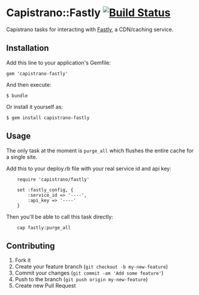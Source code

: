 # Capistrano::Fastly [![Build Status](https://travis-ci.org/articulate/capistrano-fastly.png?branch=master)](https://travis-ci.org/articulate/capistrano-fastly)

Capistrano tasks for interacting with [Fastly](http://www.fastly.com/), a CDN/caching service.

## Installation

Add this line to your application's Gemfile:

    gem 'capistrano-fastly'

And then execute:

    $ bundle

Or install it yourself as:

    $ gem install capistrano-fastly

## Usage

The only task at the moment is `purge_all` which flushes the entire cache for a single site.

Add this to your deploy.rb file with your real service id and api key:

        require 'capistrano/fastly'

        set :fastly_config, { 
            :service_id => '----', 
            :api_key => '----' 
        }

Then you'll be able to call this task directly:

        cap fastly:purge_all

## Contributing

1. Fork it
2. Create your feature branch (`git checkout -b my-new-feature`)
3. Commit your changes (`git commit -am 'Add some feature'`)
4. Push to the branch (`git push origin my-new-feature`)
5. Create new Pull Request
